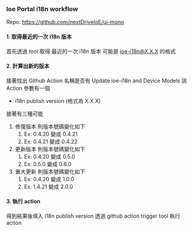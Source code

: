 ### Ioe Portal i18n workflow

Repo: https://github.com/nextDriveIoE/ui-mono

#### 1. 取得最近的一次 i18n 版本
首先透過 tool 取得 最近的一次 i18n 版本
可能是 ioe-i18n@X.X.X 的格式

#### 2. 計算出新的版本
接著找出 Github Action 名稱是否有
Update ioe-i18n and Device Models
該 Action 參數有一個 
- i18n publish version (格式為 X.X.X)

接著有三種可能
1. 修復版本 則版本號碼變化如下
   1. Ex: 0.4.20 變成 0.4.21
   2. Ex: 0.4.21 變成 0.4.22
2. 更新版本 則版本號碼變化如下
   1. Ex: 0.4.20 變成 0.5.0
   2. Ex: 0.5.0 變成 0.6.0
3. 重大更新 則版本號碼變化如下
   1. Ex: 0.4.20 變成 1.0.0
   2. Ex: 1.4.21 變成 2.0.0

#### 3. 執行 action
得到結果後填入 i18n publish version
透過 github action trigger tool 執行 action